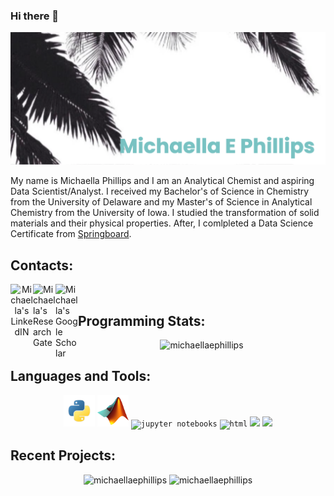 ### Hi there 👋

<!--
**michaellaephillips/michaellaephillips** is a ✨ _special_ ✨ repository because its `README.md` (this file) appears on your GitHub profile.

Here are some ideas to get you started:

- 🔭 I’m currently working on ...
- 🌱 I’m currently learning ...
- 👯 I’m looking to collaborate on ...
- 🤔 I’m looking for help with ...
- 💬 Ask me about ...
- 📫 How to reach me: ...
- 😄 Pronouns: ...
- ⚡ Fun fact: ...
-->
<img src="https://raw.githubusercontent.com/michaellaephillips/michaellaephillips/master/banner.png">


My name is Michaella Phillips and I am an Analytical Chemist and aspiring Data Scientist/Analyst. I received my Bachelor's of Science in Chemistry from the University of Delaware and my Master's of Science in Analytical Chemistry from the University of Iowa. I studied the transformation of solid materials and their physical properties. After, I comlpleted a Data Science Certificate from <a href = 'https://www.springboard.com/invite/KSCAN'>Springboard</a>. 

<h2> Contacts:</h2>

<p align="center">
<a href="https://www.linkedin.com/in/michaellaerinraglione/"><img align="left" alt="Michaella's LinkedIN" width="36px" src="https://cdn.icon-icons.com/icons2/2037/PNG/512/in_linked_linkedin_media_social_icon_124259.png"/></a> 

<a href='https://www.researchgate.net/profile/Michaella-Raglione'> <img align="left" alt="Michaella's ResearchGate" width="36px" src="https://cdn.icon-icons.com/icons2/2108/PNG/512/researchgate_icon_130843.png"/></a>

<a href="https://scholar.google.com/citations?hl=en&authuser=2&user=AChHS2EAAAAJ"><img align="left" alt="Michaella's Google Scholar" width="36px" src="https://cdn.icon-icons.com/icons2/2108/PNG/512/google_scholar_icon_130918.png"/></a><br>
</p>

<h2> Programming Stats: </h2>
<p align="center"> <img src="https://github-readme-stats.vercel.app/api?username=michaellaephillips&show_icons=true&theme=tokyonight&count_private=true" alt="michaellaephillips" />
  
<h2> Languages and Tools: </h2>
<p align="center"> 
<code><img height="50" src="https://raw.githubusercontent.com/github/explore/80688e429a7d4ef2fca1e82350fe8e3517d3494d/topics/python/python.png" alt = 'python'></code>
<code><img height="50" src="https://raw.githubusercontent.com/github/explore/80688e429a7d4ef2fca1e82350fe8e3517d3494d/topics/matlab/matlab.png" alt='matlab'></code>
<code><img height="50" src="https://upload.wikimedia.org/wikipedia/commons/3/38/Jupyter_logo.svg" alt='jupyter notebooks'></code> 
<code><img height="50" src="https://image.flaticon.com/icons/png/512/174/174854.png" alt='html'></code> 
<code><img height="50" src="https://upload.wikimedia.org/wikipedia/commons/thumb/3/3f/Git_icon.svg/194px-Git_icon.svg.png"></code> 
<code><img height="50" src="https://user-images.githubusercontent.com/49339/32078127-102bbcfe-baa6-11e7-8ab9-b04dcad2035e.png"></code> 
</p>

<h2> Recent Projects: </h2>
<p align="center"> <img src="https://github-readme-stats.vercel.app/api/pin/?username=michaellaephillips&repo=ImageDetectionForPlantDisease&theme=tokyonight" alt="michaellaephillips"/>
<img src="https://github-readme-stats.vercel.app/api/pin/?username=michaellaephillips&repo=THzProject&theme=tokyonight" alt="michaellaephillips" />
</p>
